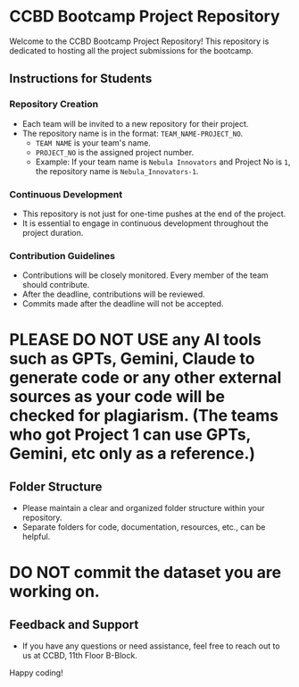 # CCBD Bootcamp Project Repository

Welcome to the CCBD Bootcamp Project Repository! This repository is dedicated to hosting all the project submissions for the bootcamp.

## Instructions for Students

### Repository Creation
- Each team will be invited to a new repository for their project.
- The repository name is in the format: `TEAM_NAME-PROJECT_NO`.
  - `TEAM NAME` is your team's name.
  - `PROJECT_NO` is the assigned project number.
  - Example: If your team name is `Nebula Innovators` and Project No is `1`, the repository name is `Nebula_Innovators-1`.

### Continuous Development
- This repository is not just for one-time pushes at the end of the project.
- It is essential to engage in continuous development throughout the project duration.

### Contribution Guidelines
- Contributions will be closely monitored. Every member of the team should contribute.
- After the deadline, contributions will be reviewed.
- Commits made after the deadline will not be accepted.

# **PLEASE DO NOT USE any AI tools such as GPTs, Gemini, Claude to generate code or any other external sources as your code will be checked for plagiarism. (The teams who got Project 1 can use GPTs, Gemini, etc only as a reference.)**

## Folder Structure
- Please maintain a clear and organized folder structure within your repository.
- Separate folders for code, documentation, resources, etc., can be helpful.

# **DO NOT commit the dataset you are working on.**

## Feedback and Support
- If you have any questions or need assistance, feel free to reach out to us at CCBD, 11th Floor B-Block.

Happy coding!
